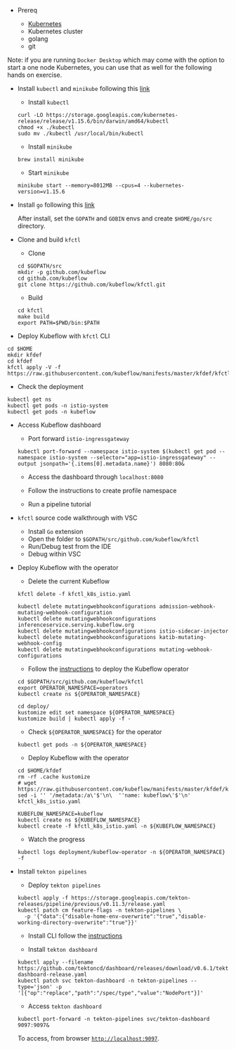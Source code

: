 * Prereq

  - [Kubernetes](https://w3.ibm.com/developer/docs/open-source/kubernetes/)
  - Kubernetes cluster
  - golang
  - git

Note: if you are running `Docker Desktop` which may come with the option to start a one node Kubernetes, you can use that as well for the following hands on exercise.

* Install `kubectl` and `minikube` following this [link](https://kubernetes.io/docs/tasks/tools/install-minikube/)

  - Install `kubectl`

  ```shell
  curl -LO https://storage.googleapis.com/kubernetes-release/release/v1.15.6/bin/darwin/amd64/kubectl
  chmod +x ./kubectl
  sudo mv ./kubectl /usr/local/bin/kubectl
  ```

  - Install `minikube`

  ```shell
  brew install minikube
  ```

  - Start `minikube`

  ```shell
  minikube start --memory=8012MB --cpus=4 --kubernetes-version=v1.15.6
  ```

* Install `go` following this [link](https://golang.org/dl/)

  After install, set the `GOPATH` and `GOBIN` envs and create `$HOME/go/src` directory.

* Clone and build `kfctl`

  - Clone

  ```shell
  cd $GOPATH/src
  mkdir -p github.com/kubeflow
  cd github.com/kubeflow
  git clone https://github.com/kubeflow/kfctl.git
  ```

  - Build

  ```shell
  cd kfctl
  make build
  export PATH=$PWD/bin:$PATH
  ```

* Deploy Kubeflow with `kfctl` CLI

```shell
cd $HOME
mkdir kfdef
cd kfdef
kfctl apply -V -f https://raw.githubusercontent.com/kubeflow/manifests/master/kfdef/kfctl_k8s_istio.yaml
```

* Check the deployment

```shell
kubectl get ns
kubectl get pods -n istio-system
kubectl get pods -n kubeflow
```

* Access Kubeflow dashboard

  - Port forward `istio-ingressgateway`

  ```shell
  kubectl port-forward --namespace istio-system $(kubectl get pod --namespace istio-system --selector="app=istio-ingressgateway" --output jsonpath='{.items[0].metadata.name}') 8080:80&
  ```

  - Access the dashboard through `localhost:8080`

  - Follow the instructions to create profile namespace

  - Run a pipeline tutorial

* `kfctl` source code walkthrough with VSC

  - Install `Go` extension
  - Open the folder to `$GOPATH/src/github.com/kubeflow/kfctl`
  - Run/Debug test from the IDE
  - Debug within VSC

* Deploy Kubeflow with the operator

  - Delete the current Kubeflow

  ```shell
  kfctl delete -f kfctl_k8s_istio.yaml

  kubectl delete mutatingwebhookconfigurations admission-webhook-mutating-webhook-configuration
  kubectl delete mutatingwebhookconfigurations inferenceservice.serving.kubeflow.org
  kubectl delete mutatingwebhookconfigurations istio-sidecar-injector
  kubectl delete mutatingwebhookconfigurations katib-mutating-webhook-config
  kubectl delete mutatingwebhookconfigurations mutating-webhook-configurations
  ```

  - Follow the [instructions](https://github.com/kubeflow/kfctl/blob/master/operator.md) to deploy the Kubeflow operator

  ```shell
  cd $GOPATH/src/github.com/kubeflow/kfctl
  export OPERATOR_NAMESPACE=operators
  kubectl create ns ${OPERATOR_NAMESPACE}

  cd deploy/
  kustomize edit set namespace ${OPERATOR_NAMESPACE}
  kustomize build | kubectl apply -f -
  ```

  - Check `${OPERATOR_NAMESPACE}` for the operator

  ```shell
  kubectl get pods -n ${OPERATOR_NAMESPACE}
  ```

  - Deploy Kubeflow with the operator

  ```shell
  cd $HOME/kfdef
  rm -rf .cache kustomize
  # wget https://raw.githubusercontent.com/kubeflow/manifests/master/kfdef/kfctl_k8s_istio.yaml
  sed -i '' '/metadata:/a\'$'\n\  ''name: kubeflow\'$'\n' kfctl_k8s_istio.yaml

  KUBEFLOW_NAMESPACE=kubeflow
  kubectl create ns ${KUBEFLOW_NAMESPACE}
  kubectl create -f kfctl_k8s_istio.yaml -n ${KUBEFLOW_NAMESPACE}
  ```

  - Watch the progress

  ```shell
  kubectl logs deployment/kubeflow-operator -n ${OPERATOR_NAMESPACE} -f
  ```

* Install `tekton pipelines`

  - Deploy `tekton pipelines`

  ```shell
  kubectl apply -f https://storage.googleapis.com/tekton-releases/pipeline/previous/v0.11.3/release.yaml
  kubectl patch cm feature-flags -n tekton-pipelines \
    -p '{"data":{"disable-home-env-overwrite":"true","disable-working-directory-overwrite":"true"}}'
  ```

  - Install CLI follow the [instructions](https://github.com/tektoncd/cli#installing-tkn)

  - Install `tekton dashboard`

  ```shell
  kubectl apply --filename https://github.com/tektoncd/dashboard/releases/download/v0.6.1/tekton-dashboard-release.yaml
  kubectl patch svc tekton-dashboard -n tekton-pipelines --type='json' -p '[{"op":"replace","path":"/spec/type","value":"NodePort"}]'
  ```

  - Access `tekton dashboard`

  ```shell
  kubectl port-forward -n tekton-pipelines svc/tekton-dashboard 9097:9097&
  ```

  To access, from browser [`http://localhost:9097`](http://localhost:9097).
